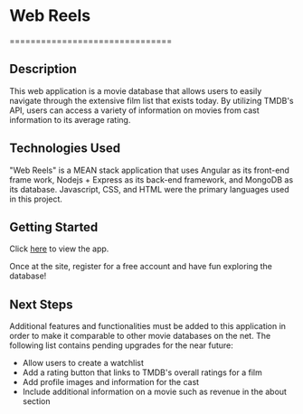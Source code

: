 # Web Reels
===============================
## Description
This web application is a movie database that allows users to easily navigate through the extensive film list that exists today. By utilizing TMDB's API, users can access a variety of information on movies from cast information to its average rating. 

## Technologies Used
"Web Reels" is a MEAN stack application that uses Angular as its front-end frame work, Nodejs + Express as its back-end framework, and MongoDB as its database. Javascript, CSS, and HTML were the primary languages used in this project.

## Getting Started
Click [here](https://nameless-gorge-31214.herokuapp.com/#/home) to view the app.

Once at the site, register for a free account and have fun exploring the database!

## Next Steps
Additional features and functionalities must be added to this application in order to make it comparable to other movie databases on the net. The following list contains pending upgrades for the near future:

* Allow users to create a watchlist 
* Add a rating button that links to TMDB's overall ratings for a film
* Add profile images and information for the cast
* Include additional information on a movie such as revenue in the about section


